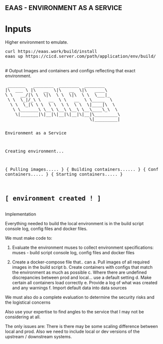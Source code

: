 ## EAAS - ENVIRONMENT AS A SERVICE

# Inputs
Higher environment to emulate. 
<pre>
curl https://eaas.work/build/install
eaas up https://cicd.server.com/path/application/env/build/ 
</pre>
<br>
# Output
Images and containers and configs reflecting that exact environment.
<pre>
 _______   ________  ________  ________      
|\  ___ \ |\   __  \|\   __  \|\   ____\     
\ \   __/|\ \  \|\  \ \  \|\  \ \  \___|_    
 \ \  \_|/_\ \   __  \ \   __  \ \_____  \   
  \ \  \_|\ \ \  \ \  \ \  \ \  \|____|\  \  
   \ \_______\ \__\ \__\ \__\ \__\____\_\  \ 
    \|_______|\|__|\|__|\|__|\|__|\_________\
                                 \|_________|

Environment as a Service                                             
                                             
Creating environment...

{ Pulling images..... }
{ Building containers...... }
{ Configuring containers..... }
{ Starting containers..... }

[ environment created ! ]
</pre>
----
Implementation	

Everything needed to build the local environment is in the build script console log, config files and docker files.

We must make code to:

1. Evaluate the environment muses to collect environment 
specifications: muses - build script console log, config files and docker files

2. Create a docker-compose file that.. can 
	a. Pull images of all required images in the build script
	b. Create containers with configs that match the environment as much as possible
	c. Where there are undefined discrepancies between prod and local... use a default setting
	d. Make certain all containers load correctly 
	e. Provide a log of what was created and any warnings
	f. Import default data into data sources
	

We must also do a complete evaluation to determine the security risks and the logistical concerns 

Also use your expertise to find angles to the service that I may not be considering at all. 

The only issues are:
There is there may be some scaling difference between local and prod.
Also we need to include local or dev versions of the upstream / downstream systems.

 

